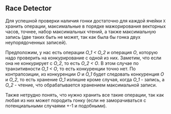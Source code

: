 ## Race Detector

Для успешной проверки наличия гонки достаточно для каждой ячейки `X` хранить операции,
максимальные в порядке мажорирования векторных часов, точнее, набор максимальных чтений, а также
максимальную запись (две таких быть не может, так как была бы гонка двух неупорядоченных записей). 

Предположим, у нас есть операции
*O_1 < O_2* и операция *O*, которую надо проверить на конкурирование с одной из них. Заметим, что 
если она не конкурирует с *O_2*, то есть *O_2 < O*. В этом случае по транзитивности *O_1 < O*, то есть
конкуренции точно нет. По контрапозиции, из конкуренции *O* и *O_1* будет следовать конкуренция
*O* и *O_2*, то есть хранение *O_1* излишне кроме случая, когда *O_1* - запись, а *O_2* - чтение, что
обрабатывается хранением максимальной записи. 

Также нетрудно понять, что нужно хранить все такие операции, так как любая из них может породить
гонку (если не заморачиваться с потенциальными случаями +-1 и подобными).
